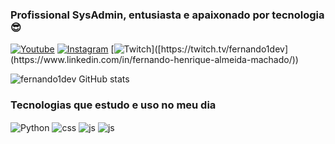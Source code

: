 ### Profissional SysAdmin, entusiasta e apaixonado por tecnologia 😎


[![Youtube](https://img.shields.io/badge/YouTube-FF0000?style=for-the-badge&logo=youtube&logoColor=white)](https://youtube.com/@fernando1dev)
[![Instagram](https://img.shields.io/badge/Instagram-E4405F?style=for-the-badge&logo=instagram&logoColor=white)](https://instagram.com/fernando1dev)
[![Twitch]([https://img.shields.io/badge/Twitch-9146FF?style=for-the-badge&logo=twitch&logoColor=white](https://img.shields.io/badge/LinkedIn-0077B5?style=for-the-badge&logo=linkedin&logoColor=white))]([https://twitch.tv/fernando1dev](https://www.linkedin.com/in/fernando-henrique-almeida-machado/))

![fernando1dev GitHub stats](https://github-readme-stats.vercel.app/api?username=fernando1dev&show_icons=true&theme=dracula&count_private=true)

### Tecnologias que estudo e uso no meu dia
<div style="display: inline_block">
  <img align="center" alt="Python" src="https://img.shields.io/badge/Python-14354C?style=for-the-badge&logo=python&logoColor=white" />
  <img align="center" alt="css" src="https://img.shields.io/badge/Rust-000000?style=for-the-badge&logo=rust&logoColor=white" />
  <img align="center" alt="js" src="https://img.shields.io/badge/Java-ED8B00?style=for-the-badge&logo=openjdk&logoColor=white" />
  <img align="center" alt="js" src="https://img.shields.io/badge/Linux-FCC624?style=for-the-badge&logo=linux&logoColor=black" />

</div><br/>
